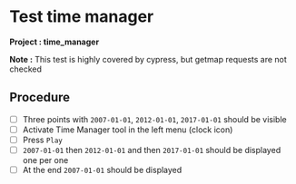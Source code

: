 # Test time manager

**Project : time_manager**

**Note :** This test is highly covered by cypress, but getmap requests are not checked

## Procedure

* [ ] Three points with `2007-01-01`, `2012-01-01`, `2017-01-01` should be visible
* [ ] Activate Time Manager tool in the left menu (clock icon)
* [ ] Press `Play`
* [ ] `2007-01-01` then `2012-01-01` and then `2017-01-01` should be displayed one per one
* [ ] At the end `2007-01-01` should be displayed

